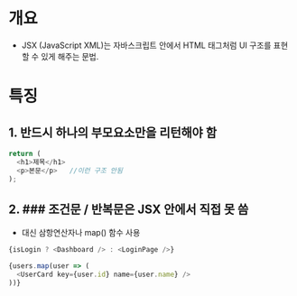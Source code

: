 # 개요
- JSX (JavaScript XML)는 자바스크립트 안에서 HTML 태그처럼 UI 구조를 표현할 수 있게 해주는 문법.

# 특징
## 1. 반드시 하나의 부모요소만을 리턴해야 함
``` ts
return (
  <h1>제목</h1>
  <p>본문</p>   //이런 구조 안됨
);
```

## 2. ### 조건문 / 반복문은 JSX 안에서 직접 못 씀
- 대신 삼항연산자나 map() 함수 사용
``` ts
{isLogin ? <Dashboard /> : <LoginPage />}

{users.map(user => (
  <UserCard key={user.id} name={user.name} />
))}
```

